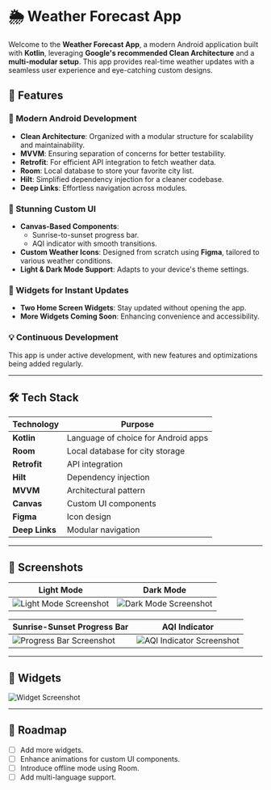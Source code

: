 # 🌦️ Weather Forecast App  

Welcome to the **Weather Forecast App**, a modern Android application built with **Kotlin**, leveraging **Google's recommended Clean Architecture** and a **multi-modular setup**. This app provides real-time weather updates with a seamless user experience and eye-catching custom designs.  

## 🚀 Features  

### 🌟 Modern Android Development  
- **Clean Architecture**: Organized with a modular structure for scalability and maintainability.  
- **MVVM**: Ensuring separation of concerns for better testability.  
- **Retrofit**: For efficient API integration to fetch weather data.  
- **Room**: Local database to store your favorite city list.  
- **Hilt**: Simplified dependency injection for a cleaner codebase.  
- **Deep Links**: Effortless navigation across modules.  

### 🎨 Stunning Custom UI  
- **Canvas-Based Components**:  
  - Sunrise-to-sunset progress bar.  
  - AQI indicator with smooth transitions.  
- **Custom Weather Icons**: Designed from scratch using **Figma**, tailored to various weather conditions.  
- **Light & Dark Mode Support**: Adapts to your device's theme settings.  

### 📱 Widgets for Instant Updates  
- **Two Home Screen Widgets**: Stay updated without opening the app.  
- **More Widgets Coming Soon**: Enhancing convenience and accessibility.  

### 💡 Continuous Development  
This app is under active development, with new features and optimizations being added regularly.  

---

## 🛠️ Tech Stack  

| Technology          | Purpose                                |  
|----------------------|----------------------------------------|  
| **Kotlin**           | Language of choice for Android apps   |  
| **Room**             | Local database for city storage       |  
| **Retrofit**         | API integration                       |  
| **Hilt**             | Dependency injection                  |  
| **MVVM**             | Architectural pattern                 |  
| **Canvas**           | Custom UI components                 |  
| **Figma**            | Icon design                          |  
| **Deep Links**       | Modular navigation                   |  

---

## 📸 Screenshots  

| Light Mode                          | Dark Mode                          |  
|-------------------------------------|-------------------------------------|  
| ![Light Mode Screenshot](https://drive.google.com/file/d/1EVvQY56oThNMehfOrwqu7fAOG0-Lt20j/view?usp=drivesdk) | ![Dark Mode Screenshot](path-to-dark-mode-image) |  

| Sunrise-Sunset Progress Bar         | AQI Indicator                      |  
|-------------------------------------|-------------------------------------|  
| ![Progress Bar Screenshot](path-to-progress-bar-image) | ![AQI Indicator Screenshot](path-to-aqi-image) |  

---

## 🌟 Widgets  

![Widget Screenshot](path-to-widget-image)  

---

## 🚧 Roadmap  

- [ ] Add more widgets.  
- [ ] Enhance animations for custom UI components.  
- [ ] Introduce offline mode using Room.  
- [ ] Add multi-language support.
